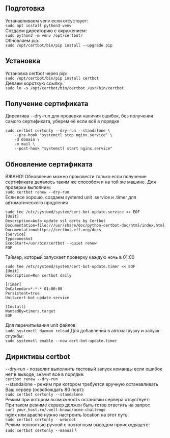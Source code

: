 <!--Подготовка-->
## Подготовка
Устанавливаем venv если отсуствует: \
```sudo apt install python3-venv``` \
Создаем директорию с окружением: \
```sudo python3 -m venv /opt/certbot/``` \
Обновляем pip: \
```sudo /opt/certbot/bin/pip install --upgrade pip``` 
<!--Установка-->
## Установка 
Установка certbot через pip: \
```sudo /opt/certbot/bin/pip install certbot``` \
Делаем короткую ссылку: \
```sudo ln -s /opt/certbot/bin/certbot /usr/bin/certbot```
<!--Получение сертификата-->
## Получение сертификата 
Директива --dry-run для проверки наличия ошибок, без получения самого сертификата, уберем её если всё в порядке
```
sudo certbot certonly --dry-run --standalone \
    --pre-hook "systemctl stop nginx.service" \
    -d domain \
    -m mail \
    --post-hook "systemctl start nginx.service"
```

<!--Обновление сертификата-->
## Обновление сертификата
ВЖАНО! Обновление можно произвести только если получение сертификата делалось таким же способом и на той же машине.
Для проверки выполним: \
```sudo certbot renew --dry-run``` \
 Если все хорошо, создаем systemd unit .service и .timer для автоматического продления 
```
sudo tee /etc/systemd/system/cert-bot-update.service << EOF
[Unit]
Description=Auto update ssl certs by Certbot
Documentation=file:///usr/share/doc/python-certbot-doc/html/index.html
Documentation=https://certbot.eff.org/docs
[Service]
Type=oneshot
ExecStart=/usr/bin/certbot --quiet renew
EOF
```
Таймер, который запускает проверку каждую ночь в 01:00 
```
sudo tee /etc/systemd/system/cert-bot-update.timer << EOF
[Unit]
Description=Run certbot daily

[Timer]
OnCalendar=*-*-* 01:00:00
Persistent=true
Unit=cert-bot-update.service

[Install]
WantedBy=timers.target
EOF
```
Для перечитывания unit файлов: \
```sudo systemctl daemon reload```
Для добавления в автозагрузку и запуск службы: \
```sudo systemctl enable --now cert-bot-update.timer```
<!--Дериктивы certbot-->
## Дириктивы certbot 
--dry-run - позволит выполнить тестовый запуск команды если ошибок нет в выводе, значит все в порядке: \
```certbot renew --dry-run``` \
--standalone - режим при котором требуется вручную останавливать Ваш сервер (освобождать 80 порт): \
```sudo certbot certonly --standalone``` \
Режим при котором возможность остановки сервера отсуствует: \
При таком режиме сервер должен быть готов ответить на запрос \
```curl your_host.ru/.well-known/acme-challenge``` \
nginx или apache нужно настроить location на этот путь. \
```sudo certbot certonly --webroot``` \
Режим полностью ручной с поэтопным выводом происходящего: \
```sudo certbot certonly --manual``` \

